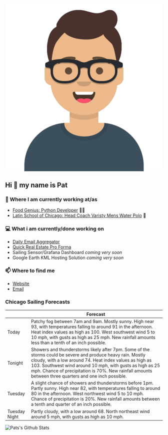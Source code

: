 [![Social banner for p-j-falconer](https://raw.githubusercontent.com/P-J-FALCONER/P-J-FALCONER/master/assets/avataaars.svg)](https://patfalconer.com/)
## Hi :wave: my name is Pat

### 💼 Where I am currently working at/as
- [Food Genius: Python Developer](https://getfoodgenius.com/) 🍔🐍
- [Latin School of Chicago: Head Coach Varisty Mens Water Polo](https://www.latinschool.org/) 🤽


### 💻 What i am currently/done working on
 - [Daily Email Aggregator](https://github.com/P-J-FALCONER/dott_daily_mail)
 - [Quick Real Estate Pro Forma](https://github.com/P-J-FALCONER/henry)
 - Sailing Sensor/Grafana Dashboard *coming very soon*
 - Google Earth KML Hosting Solution *coming very soon*

### 📫 Where to find me
 - [Website](https://patfalconer.com/)
 - [Email](mailto:patrick.j.falconer@gmail.com)


### Chicago Sailing Forecasts
|   | Forecast  |
|---|---|
| Today | Patchy fog between 7am and 9am. Mostly sunny. High near 93, with temperatures falling to around 91 in the afternoon. Heat index values as high as 100. West southwest wind 5 to 10 mph, with gusts as high as 25 mph. New rainfall amounts less than a tenth of an inch possible. |
| Tonight | Showers and thunderstorms likely after 7pm. Some of the storms could be severe and produce heavy rain. Mostly cloudy, with a low around 74. Heat index values as high as 103. Southwest wind around 10 mph, with gusts as high as 25 mph. Chance of precipitation is 70%. New rainfall amounts between three quarters and one inch possible. |
| Tuesday | A slight chance of showers and thunderstorms before 1pm. Partly sunny. High near 82, with temperatures falling to around 80 in the afternoon. West northwest wind 5 to 10 mph. Chance of precipitation is 20%. New rainfall amounts between a tenth and quarter of an inch possible. |
| Tuesday Night | Partly cloudy, with a low around 68. North northeast wind around 5 mph, with gusts as high as 10 mph. |

![Pats's Github Stats](https://github-readme-stats.vercel.app/api?username=p-j-falconer&show_icons=true&theme=radical)

